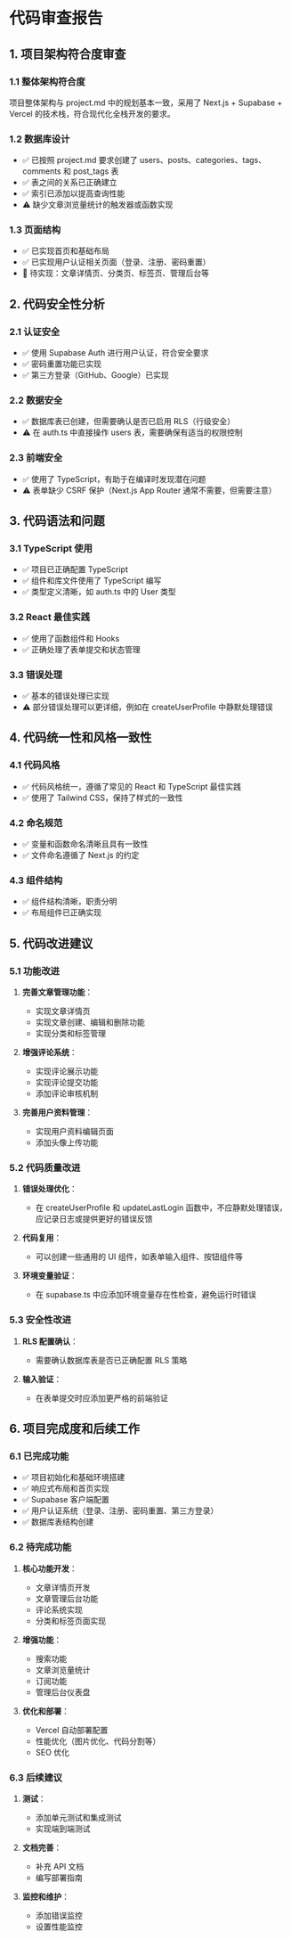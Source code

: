 # 代码审查报告

## 1. 项目架构符合度审查

### 1.1 整体架构符合度
项目整体架构与 project.md 中的规划基本一致，采用了 Next.js + Supabase + Vercel 的技术栈，符合现代化全栈开发的要求。

### 1.2 数据库设计
- ✅ 已按照 project.md 要求创建了 users、posts、categories、tags、comments 和 post_tags 表
- ✅ 表之间的关系已正确建立
- ✅ 索引已添加以提高查询性能
- ⚠️ 缺少文章浏览量统计的触发器或函数实现

### 1.3 页面结构
- ✅ 已实现首页和基础布局
- ✅ 已实现用户认证相关页面（登录、注册、密码重置）
- 📝 待实现：文章详情页、分类页、标签页、管理后台等

## 2. 代码安全性分析

### 2.1 认证安全
- ✅ 使用 Supabase Auth 进行用户认证，符合安全要求
- ✅ 密码重置功能已实现
- ✅ 第三方登录（GitHub、Google）已实现

### 2.2 数据安全
- ✅ 数据库表已创建，但需要确认是否已启用 RLS（行级安全）
- ⚠️ 在 auth.ts 中直接操作 users 表，需要确保有适当的权限控制

### 2.3 前端安全
- ✅ 使用了 TypeScript，有助于在编译时发现潜在问题
- ⚠️ 表单缺少 CSRF 保护（Next.js App Router 通常不需要，但需要注意）

## 3. 代码语法和问题

### 3.1 TypeScript 使用
- ✅ 项目已正确配置 TypeScript
- ✅ 组件和库文件使用了 TypeScript 编写
- ✅ 类型定义清晰，如 auth.ts 中的 User 类型

### 3.2 React 最佳实践
- ✅ 使用了函数组件和 Hooks
- ✅ 正确处理了表单提交和状态管理

### 3.3 错误处理
- ✅ 基本的错误处理已实现
- ⚠️ 部分错误处理可以更详细，例如在 createUserProfile 中静默处理错误

## 4. 代码统一性和风格一致性

### 4.1 代码风格
- ✅ 代码风格统一，遵循了常见的 React 和 TypeScript 最佳实践
- ✅ 使用了 Tailwind CSS，保持了样式的一致性

### 4.2 命名规范
- ✅ 变量和函数命名清晰且具有一致性
- ✅ 文件命名遵循了 Next.js 的约定

### 4.3 组件结构
- ✅ 组件结构清晰，职责分明
- ✅ 布局组件已正确实现

## 5. 代码改进建议

### 5.1 功能改进
1. **完善文章管理功能**：
   - 实现文章详情页
   - 实现文章创建、编辑和删除功能
   - 实现分类和标签管理

2. **增强评论系统**：
   - 实现评论展示功能
   - 实现评论提交功能
   - 添加评论审核机制

3. **完善用户资料管理**：
   - 实现用户资料编辑页面
   - 添加头像上传功能

### 5.2 代码质量改进
1. **错误处理优化**：
   - 在 createUserProfile 和 updateLastLogin 函数中，不应静默处理错误，应记录日志或提供更好的错误反馈

2. **代码复用**：
   - 可以创建一些通用的 UI 组件，如表单输入组件、按钮组件等

3. **环境变量验证**：
   - 在 supabase.ts 中应添加环境变量存在性检查，避免运行时错误

### 5.3 安全性改进
1. **RLS 配置确认**：
   - 需要确认数据库表是否已正确配置 RLS 策略

2. **输入验证**：
   - 在表单提交时应添加更严格的前端验证

## 6. 项目完成度和后续工作

### 6.1 已完成功能
- ✅ 项目初始化和基础环境搭建
- ✅ 响应式布局和首页实现
- ✅ Supabase 客户端配置
- ✅ 用户认证系统（登录、注册、密码重置、第三方登录）
- ✅ 数据库表结构创建

### 6.2 待完成功能
1. **核心功能开发**：
   - 文章详情页开发
   - 文章管理后台功能
   - 评论系统实现
   - 分类和标签页面实现

2. **增强功能**：
   - 搜索功能
   - 文章浏览量统计
   - 订阅功能
   - 管理后台仪表盘

3. **优化和部署**：
   - Vercel 自动部署配置
   - 性能优化（图片优化、代码分割等）
   - SEO 优化

### 6.3 后续建议
1. **测试**：
   - 添加单元测试和集成测试
   - 实现端到端测试

2. **文档完善**：
   - 补充 API 文档
   - 编写部署指南

3. **监控和维护**：
   - 添加错误监控
   - 设置性能监控